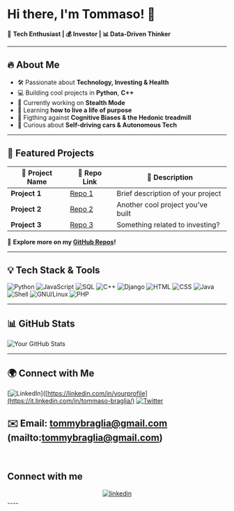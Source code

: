 # Hi there, I'm Tommaso! 👋

🚀 **Tech Enthusiast | 💰 Investor | 📊 Data-Driven Thinker**

---

## 🔥 About Me
- 🛠 Passionate about **Technology, Investing & Health**
- 💻 Building cool projects in **Python**, **C++**
- 🎯 Currently working on **Stealth Mode**
- 🌱 Learning **how to live a life of purpose**
- 🏃 Figthing against **Cognitive Biases & the Hedonic treadmill**
- 🚗 Curious about **Self-driving cars & Autonomous Tech** 

---

## 📌 Featured Projects
| 🚀 Project Name | 🔗 Repo Link | 📜 Description |
|---------------|------------|---------------|
| **Project 1** | [Repo 1](#) | Brief description of your project |
| **Project 2** | [Repo 2](#) | Another cool project you've built |
| **Project 3** | [Repo 3](#) | Something related to investing? |

🔗 **Explore more on my [GitHub Repos](#)!**

---

## 💡 Tech Stack & Tools
![Python](https://img.shields.io/badge/-Python-3776AB?style=for-the-badge&logo=python&logoColor=white)
![JavaScript](https://img.shields.io/badge/-JavaScript-F7DF1E?style=for-the-badge&logo=javascript&logoColor=black)
![SQL](https://img.shields.io/badge/-SQL-4479A1?style=for-the-badge&logo=mysql&logoColor=white)
![C++](https://img.shields.io/badge/-C++-00599C?style=for-the-badge&logo=c%2B%2B&logoColor=white)
![Django](https://img.shields.io/badge/-Django-092E20?style=for-the-badge&logo=django&logoColor=white)
![HTML](https://img.shields.io/badge/-HTML5-E34F26?style=for-the-badge&logo=html5&logoColor=white)
![CSS](https://img.shields.io/badge/-CSS3-1572B6?style=for-the-badge&logo=css3&logoColor=white)
![Java](https://img.shields.io/badge/-Java-007396?style=for-the-badge&logo=openjdk&logoColor=white)
![Shell](https://img.shields.io/badge/-Shell_Scripting-4EAA25?style=for-the-badge&logo=gnu-bash&logoColor=white)
![GNU/Linux](https://img.shields.io/badge/-GNU/Linux-FCC624?style=for-the-badge&logo=linux&logoColor=black)
![PHP](https://img.shields.io/badge/-PHP-777BB4?style=for-the-badge&logo=php&logoColor=white)

---

## 📊 GitHub Stats
![Your GitHub Stats](https://github-readme-stats.vercel.app/api?username=tommasobraglia&show_icons=true&theme=dark)

---

## 🌍 Connect with Me
[![LinkedIn](https://img.shields.io/badge/-LinkedIn-0077B5?style=for-the-badge&logo=linkedin&logoColor=white)]([https://linkedin.com/in/yourprofile](https://it.linkedin.com/in/tommaso-braglia/)
[![Twitter](https://img.shields.io/badge/-Twitter-1DA1F2?style=for-the-badge&logo=twitter&logoColor=white)](https://twitter.com/yourhandle)

✉️ **Email:** tommybraglia@gmail.com (mailto:tommybraglia@gmail.com)
---
<br/>  

## Connect with me  
<div align="center">
<a href="https://linkedin.com/in/tommaso-braglia" target="_blank">
<img src=https://img.shields.io/badge/linkedin-%231E77B5.svg?&style=for-the-badge&logo=linkedin&logoColor=white alt=linkedin style="margin-bottom: 5px;" />
</a>  
</div>  
----
